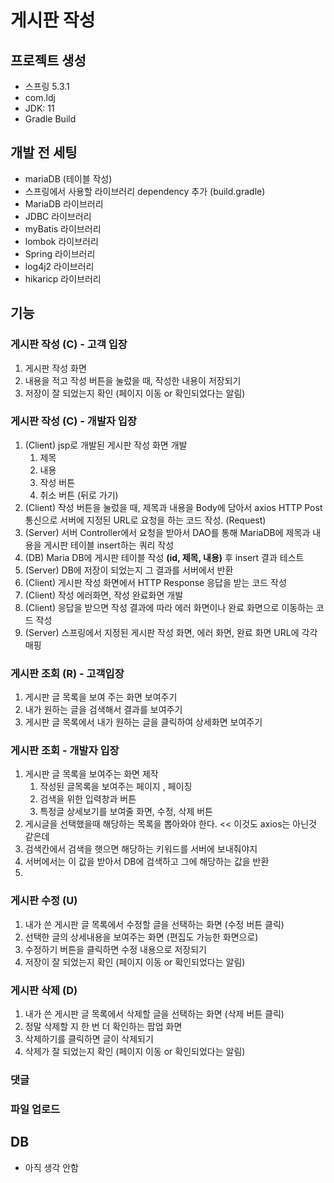 # 게시판 작성

## 프로젝트 생성
- 스프링 5.3.1
- com.ldj
- JDK: 11
- Gradle Build

## 개발 전 세팅
- mariaDB (테이블 작성)
- 스프링에서 사용할 라이브러리 dependency 추가 (build.gradle)
- MariaDB 라이브러리
- JDBC 라이브러리
- myBatis 라이브러리
- lombok 라이브러리
- Spring 라이브러리
- log4j2 라이브러리
- hikaricp 라이브러리

## 기능

### 게시판 작성 (C) - 고객 입장
1. 게시판 작성 화면
2. 내용을 적고 작성 버튼을 눌렀을 때, 작성한 내용이 저장되기
3. 저장이 잘 되었는지 확인 (페이지 이동 or 확인되었다는 알림)

### 게시판 작성 (C) - 개발자 입장
1. (Client) jsp로 개발된 게시판 작성 화면 개발
    1. 제목
    2. 내용
    3. 작성 버튼
    4. 취소 버튼 (뒤로 가기)
2. (Client) 작성 버튼을 눌렀을 때, 제목과 내용을 Body에 담아서 axios HTTP Post 통신으로 서버에 지정된 URL로 요청을 하는 코드 작성. (Request)
3. (Server) 서버 Controller에서 요청을 받아서 DAO를 통해 MariaDB에 제목과 내용을 게시판 테이블 insert하는 쿼리 작성
4. (DB) Maria DB에 게시판 테이블 작성 **(id, 제목, 내용)** 후 insert 결과 테스트
5. (Server) DB에 저장이 되었는지 그 결과를 서버에서 반환
6. (Client) 게시판 작성 화면에서 HTTP Response 응답을 받는 코드 작성
7. (Client) 작성 에러화면, 작성 완료화면 개발
8. (Client) 응답을 받으면 작성 결과에 따라 에러 화면이나 완료 화면으로 이동하는 코드 작성
9. (Server) 스프링에서 지정된 게시판 작성 화면, 에러 화면, 완료 화면 URL에 각각 매핑

### 게시판 조회 (R) - 고객입장
1. 게시판 글 목록을 보여 주는 화면 보여주기
2. 내가 원하는 글을 검색해서 결과를 보여주기
3. 게시판 글 목록에서 내가 원하는 글을 클릭하여 상세화면 보여주기

### 게시판 조회 - 개발자 입장 
1. 게시판 글 목록을 보여주는 화면 제작
   1. 작성된 글목록을 보여주는 페이지 , 페이징
   2. 검색을 위한 입력창과 버튼 
   3. 특정글 상세보기를 보여줄 화면, 수정, 삭제 버튼
2. 게시글을 선택했을때 해당하는 목록을 뽑아와야 한다. << 이것도 axios는 아닌것 같은데  
3. 검색칸에서 검색을 햇으면 해당하는 키워드를 서버에 보내줘야지 
4. 서버에서는 이 값을 받아서 DB에 검색하고 그에 해당하는 값을 반환 
5. 

### 게시판 수정 (U)
1. 내가 쓴 게시판 글 목록에서 수정할 글을 선택하는 화면 (수정 버튼 클릭)
2. 선택한 글의 상세내용을 보여주는 화면 (편집도 가능한 화면으로)
3. 수정하기 버튼을 클릭하면 수정 내용으로 저장되기
4. 저장이 잘 되었는지 확인 (페이지 이동 or 확인되었다는 알림)

### 게시판 삭제 (D)
1. 내가 쓴 게시판 글 목록에서 삭제할 글을 선택하는 화면 (삭제 버튼 클릭)
2. 정말 삭제할 지 한 번 더 확인하는 팝업 화면
3. 삭제하기를 클릭하면 글이 삭제되기
4. 삭제가 잘 되었는지 확인 (페이지 이동 or 확인되었다는 알림)

### 댓글

### 파일 업로드

## DB
- 아직 생각 안함
